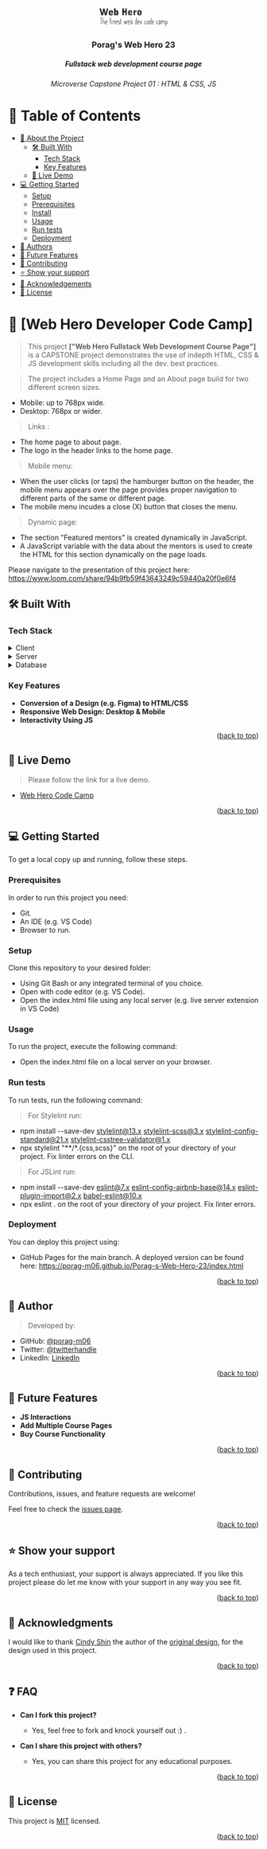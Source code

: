 <a name="readme-top"></a>

<div align="center">
  <img src="./assets/alogo/wdh0.svg" alt="logo" width="140"  height="auto" />
  <br/>
  <h3><b>Porag's Web Hero 23</b></h3>
  <h5>Fullstack web development course page<h5>
  <h6>Microverse Capstone Project 01 : HTML &amp; CSS, JS</h6>
</div>


# 📗 Table of Contents

- [📖 About the Project](#about-project)
  - [🛠 Built With](#built-with)
    - [Tech Stack](#tech-stack)
    - [Key Features](#key-features)
  - [🚀 Live Demo](#live-demo)
- [💻 Getting Started](#getting-started)
  - [Setup](#setup)
  - [Prerequisites](#prerequisites)
  - [Install](#install)
  - [Usage](#usage)
  - [Run tests](#run-tests)
  - [Deployment](#triangular_flag_on_post-deployment)
- [👥 Authors](#authors)
- [🔭 Future Features](#future-features)
- [🤝 Contributing](#contributing)
- [⭐️ Show your support](#support)
- [🙏 Acknowledgements](#acknowledgements)
- [📝 License](#license)


# 📖 [Web Hero Developer Code Camp] <a name="about-project"></a>

>This project **["Web Hero Fullstack Web Development Course Page"]** is a CAPSTONE project demonstrates the use of indepth HTML, CSS & JS development skills including all the dev. best practices. 

>The project includes a Home Page and an About page build for two different screen sizes.

 - Mobile: up to 768px wide.
 - Desktop: 768px or wider.

>Links :

 - The home page to about page.
 - The logo in the header links to the home page.

>Mobile menu:

 - When the user clicks (or taps) the hamburger button on the header, the mobile menu appears over the page provides proper navigation to different parts of the same or different page.
 - The mobile menu incudes a close (X) button that closes the menu.

>Dynamic page:

 - The section "Featured mentors" is created dynamically in JavaScript.
 - A JavaScript variable with the data about the mentors is used to create the HTML for this section dynamically on the page loads.

 Please navigate to the presentation of this project here: 
 https://www.loom.com/share/94b9fb59f43643249c59440a20f0e6f4



## 🛠 Built With <a name="built-with"></a>

### Tech Stack <a name="tech-stack"></a>

<details>
  <summary>Client</summary>
  <ul>
    <li>HTML</li>
    <li>CSS</li>
    <li>JS</li>
  </ul>
</details>

<details>
  <summary>Server</summary>
  <ul>
    <li>Deployed Using GitHub Pages</li>
  </ul>
</details>

<details>
<summary>Database</summary>
  <ul>
    <li>N/A</li>
  </ul>
</details>

### Key Features <a name="key-features"></a>

- **Conversion of a Design (e.g. Figma) to HTML/CSS**
- **Responsive Web Design: Desktop & Mobile**
- **Interactivity Using JS**

<p align="right">(<a href="#readme-top">back to top</a>)</p>


## 🚀 Live Demo <a name="live-demo"></a>

> Please follow the link for a live demo.

- [Web Hero Code Camp](https://porag-m06.github.io/Porag-s-Web-Hero-23/index.html)

<p align="right">(<a href="#readme-top">back to top</a>)</p>


## 💻 Getting Started <a name="getting-started"></a>

To get a local copy up and running, follow these steps.

### Prerequisites

In order to run this project you need:
- Git.
- An IDE (e.g. VS Code)
- Browser to run. 

### Setup

Clone this repository to your desired folder:
 - Using Git Bash or any integrated terminal of you choice.
 - Open with code editor (e.g. VS Code).
 - Open the index.html file using any local server (e.g. live server extension in VS Code)

### Usage

To run the project, execute the following command:
- Open the index.html file on a local server on your browser. 

### Run tests

To run tests, run the following command:
>For Stylelint run:
- npm install --save-dev stylelint@13.x stylelint-scss@3.x stylelint-config-standard@21.x stylelint-csstree-validator@1.x
- npx stylelint "**/*.{css,scss}"   on the root of your directory of your project.
Fix linter errors on the CLI.

>For JSLint run:
- npm install --save-dev eslint@7.x eslint-config-airbnb-base@14.x eslint-plugin-import@2.x babel-eslint@10.x
- npx eslint .    on the root of your directory of your project.
Fix linter errors.

### Deployment

You can deploy this project using:
- GitHub Pages for the main branch. A deployed version can be found here:
https://porag-m06.github.io/Porag-s-Web-Hero-23/index.html

<p align="right">(<a href="#readme-top">back to top</a>)</p>

## 👥 Author <a name="authors"></a>

> Developed by: 

- GitHub: [@porag-m06](https://github.com/porag-m06)
- Twitter: [@twitterhandle](https://twitter.com/twitterhandle)
- LinkedIn: [LinkedIn](https://www.linkedin.com/in/muhammad-porag-nsu-cse/)

<p align="right">(<a href="#readme-top">back to top</a>)</p>

## 🔭 Future Features <a name="future-features"></a>

- **JS Interactions**
- **Add Multiple Course Pages**
- **Buy Course Functionality**

<p align="right">(<a href="#readme-top">back to top</a>)</p>


## 🤝 Contributing <a name="contributing"></a>

Contributions, issues, and feature requests are welcome!

Feel free to check the [issues page](https://github.com/porag-m06/Porag-s-Web-Hero-23/issues).

<p align="right">(<a href="#readme-top">back to top</a>)</p>


## ⭐️ Show your support <a name="support"></a>

As a tech enthusiast, your support is always appreciated. If you like this project please do let me know with your support in any way you see fit.

<p align="right">(<a href="#readme-top">back to top</a>)</p>


## 🙏 Acknowledgments <a name="acknowledgements"></a>

I would like to thank  [Cindy Shin](https://www.behance.net/adagio07) the author of the [original design](https://www.behance.net/gallery/29845175/CC-Global-Summit-2015), for the design used in this project.

<p align="right">(<a href="#readme-top">back to top</a>)</p>

## ❓ FAQ <a name="faq"></a>

- **Can I fork this project?**
  - Yes, feel free to fork and knock yourself out :) . 

- **Can I share this project with others?**
  - Yes, you can share this project for any educational purposes. 

<p align="right">(<a href="#readme-top">back to top</a>)</p>

## 📝 License <a name="license"></a>

This project is [MIT](./LICENSE) licensed.

<p align="right">(<a href="#readme-top">back to top</a>)</p>

